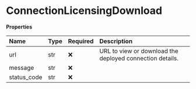 # ConnectionLicensingDownload

**Properties**

| Name        | Type | Required | Description                                              |
| :---------- | :--- | :------- | :------------------------------------------------------- |
| url         | str  | ❌       | URL to view or download the deployed connection details. |
| message     | str  | ❌       |                                                          |
| status_code | str  | ❌       |                                                          |

